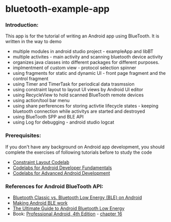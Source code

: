 # bluetooth-example-app

### Introduction:
This app is for the tutorial of writing an Android app using BlueTooth. It is written in the way to demo 

* multiple modules in android studio project - exampleApp and libBT
* multiple activites - main activity and scanning bluetooth device activity
* organizes java classes into different packages for different purposes.
* implmentment of custom view - protocol selection spinner
* using fragments for static and dynamic UI - front page fragment and the control fragment
* using Timer and TimerTask for periodical data trasmssion
* using constraint layout to layout UI views by Android UI editor
* using RecycleView to hold scanned BlueTooth remote devices
* using action/tool bar menu 
* using share perferences for storing activtie lifecycle states - keeping bluetooth connection while activitys are started and destroyed
* using BlueTooth SPP and BLE API
* using Log for debugging - android studio logcat

### Prerequisites:
If you don't have any background on Android app development, you should complete the exercises of following tutorials before to study the code

* [Constraint Layout Codelab](https://github.com/hkucs-makerlab/constraint-layout)
* [Codelabs for Android Developer Fundamentals](https://developer.android.com/courses/fundamentals-training/toc-v2)
* [Codelabs for Advanced Android Development](https://developer.android.com/courses/advanced-training/toc)


### References for Android BlueTooth API:
* [Bluetooth Classic vs. Bluetooth Low Energy (BLE) on Android](https://www.thedroidsonroids.com/blog/bluetooth-classic-vs-bluetooth-low-energy-ble)
* [Making Android BLE work](https://medium.com/@martijn.van.welie/making-android-ble-work-part-1-a736dcd53b02)
* [The Ultimate Guide to Android Bluetooth Low Energy](https://punchthrough.com/android-ble-guide/)
* Book: [Professional Android, 4th Edition](https://www.programmer-books.com/professional-android-4th-edition-pdf/) - [chapter 16](https://www.programmer-books.com/wp-content/uploads/2018/07/professional-android-4th-edition-pdf.pdf)

